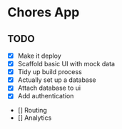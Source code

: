 # Chores App

## TODO

- [x] Make it deploy
- [x] Scaffold basic UI with mock data
- [x] Tidy up build process
- [x] Actually set up a database
- [x] Attach database to ui
- [x] Add authentication
- [] Routing 
- [] Analytics



